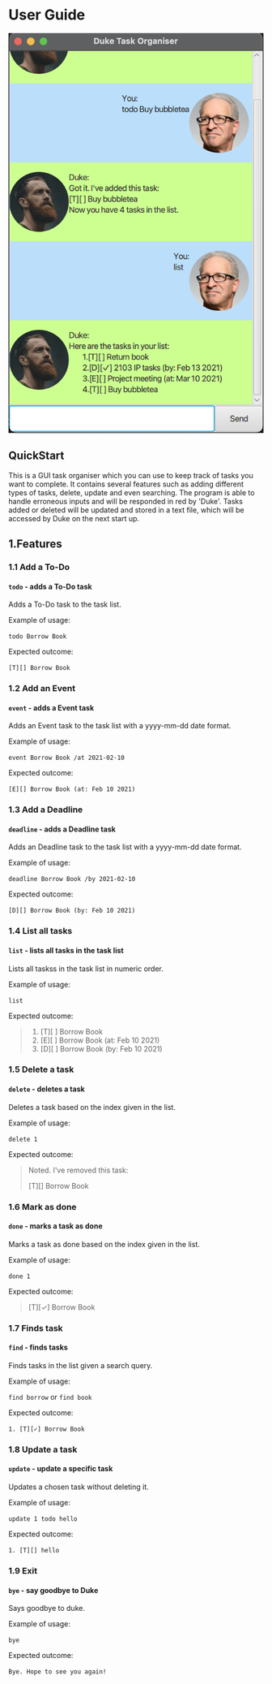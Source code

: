 # User Guide
![Image of Duke](Ui.png)

## QuickStart
This is a GUI task organiser which you can use to keep track of tasks you want to
complete. It contains several features such as adding different types of tasks, delete, update and even searching. The program is able to handle erroneous inputs and will be responded in red by 'Duke'. Tasks added or deleted will be updated and stored in a text file, which will be accessed by Duke on the next start up.

## 1.Features 

### 1.1 Add a To-Do

#### `todo` - adds a To-Do task

Adds a To-Do task to the task list.

Example of usage: 

`todo Borrow Book`

Expected outcome:

`[T][] Borrow Book`

### 1.2 Add an Event

#### `event` - adds a Event task

Adds an Event task to the task list with a yyyy-mm-dd date format.

Example of usage:

`event Borrow Book /at 2021-02-10`

Expected outcome:

`[E][] Borrow Book (at: Feb 10 2021)`

### 1.3 Add a Deadline

#### `deadline` - adds a Deadline task

Adds an Deadline task to the task list with a yyyy-mm-dd date format.

Example of usage:

`deadline Borrow Book /by 2021-02-10`

Expected outcome:

`[D][] Borrow Book (by: Feb 10 2021)`

### 1.4 List all tasks

#### `list` - lists all tasks in the task list

Lists all taskss in the task list in numeric order.

Example of usage:

`list`

Expected outcome:

>1. [T][ ] Borrow Book
>2. [E][ ] Borrow Book (at: Feb 10 2021)
>3. [D][ ] Borrow Book (by: Feb 10 2021)

### 1.5 Delete a task

#### `delete` - deletes a task

Deletes a task based on the index given in the list.

Example of usage:

`delete 1`

Expected outcome:

> Noted. I've removed this task:
>
> [T][] Borrow Book

### 1.6 Mark as done

#### `done` - marks a task as done

Marks a task as done based on the index given in the list.

Example of usage:

`done 1`

Expected outcome:

> [T][✓] Borrow Book

### 1.7 Finds task

#### `find` - finds tasks

Finds tasks in the list given a search query.

Example of usage:

`find borrow` or `find book`

Expected outcome:

`1. [T][✓] Borrow Book`

### 1.8 Update a task

#### `update` - update a specific task

Updates a chosen task without deleting it. 

Example of usage:

`update 1 todo hello`

Expected outcome:

`1. [T][] hello`

### 1.9 Exit

#### `bye` - say goodbye to Duke

Says goodbye to duke.

Example of usage:

`bye`

Expected outcome:

`Bye. Hope to see you again!`


